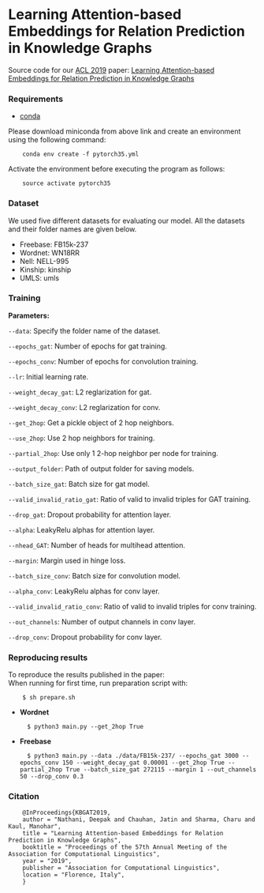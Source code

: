 # Learning Attention-based Embeddings for Relation Prediction in Knowledge Graphs

Source code for our [ACL 2019](http://www.acl2019.org/EN/index.xhtml) paper: [Learning Attention-based Embeddings for Relation Prediction in Knowledge Graphs](https://arxiv.org/abs/1906.01195)

### Requirements
- [conda](https://repo.anaconda.com/miniconda/Miniconda3-latest-Linux-x86_64.sh)

Please download miniconda from above link and create an environment using the following command:

        conda env create -f pytorch35.yml

Activate the environment before executing the program as follows:

        source activate pytorch35
### Dataset
We used five different datasets for evaluating our model. All the datasets and their folder names are given below.
- Freebase: FB15k-237
- Wordnet: WN18RR
- Nell: NELL-995
- Kinship: kinship
- UMLS: umls

### Training

**Parameters:** 

`--data`: Specify the folder name of the dataset. 

`--epochs_gat`: Number of epochs for gat training.

`--epochs_conv`: Number of epochs for convolution training.

`--lr`: Initial learning rate.

`--weight_decay_gat`: L2 reglarization for gat.

`--weight_decay_conv`: L2 reglarization for conv.

`--get_2hop`: Get a pickle object of 2 hop neighbors.

`--use_2hop`: Use 2 hop neighbors for training.  

`--partial_2hop`: Use only 1 2-hop neighbor per node for training.

`--output_folder`: Path of output folder for saving models.
  
`--batch_size_gat`: Batch size for gat model.

`--valid_invalid_ratio_gat`: Ratio of valid to invalid triples for GAT training.
  
`--drop_gat`: Dropout probability for attention layer.

`--alpha`: LeakyRelu alphas for attention layer.

`--nhead_GAT`: Number of heads for multihead attention.

`--margin`: Margin used in hinge loss.

`--batch_size_conv`: Batch size for convolution model.

`--alpha_conv`: LeakyRelu alphas for conv layer.

`--valid_invalid_ratio_conv`: Ratio of valid to invalid triples for conv training.

`--out_channels`: Number of output channels in conv layer.

`--drop_conv`: Dropout probability for conv layer.

### Reproducing results 

To reproduce the results published in the paper:      
When running for first time, run preparation script with:

        $ sh prepare.sh

* **Wordnet**
        
        $ python3 main.py --get_2hop True

* **Freebase**

        $ python3 main.py --data ./data/FB15k-237/ --epochs_gat 3000 --epochs_conv 150 --weight_decay_gat 0.00001 --get_2hop True --partial_2hop True --batch_size_gat 272115 --margin 1 --out_channels 50 --drop_conv 0.3
        
### Citation
        
        @InProceedings{KBGAT2019,
        author = "Nathani, Deepak and Chauhan, Jatin and Sharma, Charu and Kaul, Manohar",
        title = "Learning Attention-based Embeddings for Relation Prediction in Knowledge Graphs",
        booktitle = "Proceedings of the 57th Annual Meeting of the Association for Computational Linguistics",
        year = "2019",
        publisher = "Association for Computational Linguistics",
        location = "Florence, Italy",
        }

        
